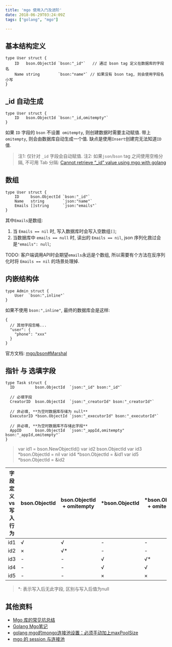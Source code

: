 ```yaml
---
title: 'mgo 使用入门及进阶'
date: 2018-06-29T03:24:09Z
tags: ["golang", "mgo"]

---
```


## 基本结构定义
```
type User struct {
	ID   bson.ObjectId `bson:"_id"`   // 通过 bson tag 定义在数据库的字段名
	Name string        `bson:"name"` // 如果没有 bson tag, 则会使用字段名小写
}
```

## _id 自动生成
```
type User struct {
	ID   bson.ObjectId `bson:"_id,omitempty"`
}
```
如果 `ID` 字段的 `bson` 不设置` omitempty`, 则创建数据时需要主动赋值. 带上 `omitempty`, 则会由数据库自动生成一个值. 缺点是使用`Insert`创建完无法知道`ID`值.
> 注1: 仅针对 `_id` 字段会自动赋值.
> 注2: 如果`json`/`bson` tag 之间使用空格分隔, 不可用 Tab 分隔: [Cannot retrieve “_id” value using mgo with golang](https://stackoverflow.com/a/20739427/1918831)

## 数组
```
type User struct {
	ID     bson.ObjectId `bson:"_id"`
	Name   string        `json:"name"`
	Emails []string      `json:"emails"`
}
```
其中`Emails`是数组:
1. 当 `Emails == nil` 时, 写入数据库时会写入空数组`[]`;
2. 当数据库中 `emails == null` 时, 读出的 `Emails == nil`, json 序列化救过会是`"emails": null`;

TODO: 客户端调用API时会期望`emails`永远是个数组, 所以需要有个方法在反序列化时将 `Emails == nil` 的场景处理掉.

## 内嵌结构体
```
type Admin struct {
	User  `bson:",inline"`
}
```
如果不使用 `bson:",inline"`, 最终的数据库会是这样:
```
{
  // 其他字段忽略...
  "user": {
    "phone": "xxx"
  }
}
```
官方文档: [mgo/bson#Marshal](https://godoc.org/labix.org/v2/mgo/bson#Marshal)

## 指针 与 选填字段
```
type Task struct {
  ID         bson.ObjectId  `json:"_id" bson:"_id"`
  
  // 必填字段
  CreatorID  bson.ObjectId  `json:"_creatorId" bson:"_creatorId"`

  // 非必填, **为空时数据库存储为 null**
  ExecutorID *bson.ObjectId `json:"_executorId" bson:"_executorId"`

  // 非必填, **为空时数据库不存储此字段**
  AppID      bson.ObjectId  `json:"_appId,omitempty" bson:"_appId,omitempty"`
}
```


> var id1 = bson.NewObjectId()
> var id2 bson.ObjectId
> var id3 *bson.ObjectId = nil
> var id4 *bson.ObjectId = &id1
> var id5 *bson.ObjectId = &id2

| 字段定义 vs 写入行为 | bson.ObjectId | bson.ObjectId + omitempty | *bson.ObjectId | *bson.ObjectId + omitempty |
|---|---|---|---|---|
| id1 | √ | √ | - | - |
| id2 | × | √* | - | - |
| id3 | - | - | √ | √* |
| id4 | - | - | √ | √ |
| id5 | - | - | × | × |
> *: 表示写入后无此字段, 区别与写入后值为null

## 其他资料
- [Mgo 库的常见坑总结](https://www.4async.com/2016/01/something-about-mgo-driver/)
- [Golang Mgo笔记](https://www.do1618.com/archives/914/golang-mgo%E7%AC%94%E8%AE%B0/)
- [golang mgo的mongo连接池设置：必须手动加上maxPoolSize](https://www.cnblogs.com/shenguanpu/p/5318727.html)
- [mgo 的 session 与连接池](https://cardinfolink.github.io/2017/05/17/mgo-session/)